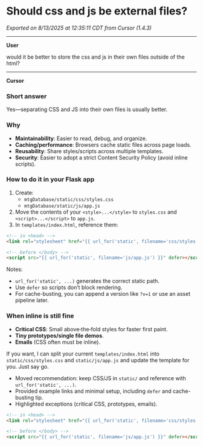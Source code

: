 # Should css and js be external files?
_Exported on 8/13/2025 at 12:35:11 CDT from Cursor (1.4.3)_

---

**User**

would it be better to store the css and js in their own files outside of the html?

---

**Cursor**

### Short answer
Yes—separating CSS and JS into their own files is usually better.

### Why
- **Maintainability**: Easier to read, debug, and organize.
- **Caching/performance**: Browsers cache static files across page loads.
- **Reusability**: Share styles/scripts across multiple templates.
- **Security**: Easier to adopt a strict Content Security Policy (avoid inline scripts).

### How to do it in your Flask app
1. Create:
   - `mtgDatabase/static/css/styles.css`
   - `mtgDatabase/static/js/app.js`
2. Move the contents of your `<style>...</style>` to `styles.css` and `<script>...</script>` to `app.js`.
3. In `templates/index.html`, reference them:

```html
<!-- in <head> -->
<link rel="stylesheet" href="{{ url_for('static', filename='css/styles.css') }}">

<!-- before </body> -->
<script src="{{ url_for('static', filename='js/app.js') }}" defer></script>
```

Notes:
- `url_for('static', ...)` generates the correct static path.
- Use `defer` so scripts don’t block rendering.
- For cache-busting, you can append a version like `?v=1` or use an asset pipeline later.

### When inline is still fine
- **Critical CSS**: Small above‑the‑fold styles for faster first paint.
- **Tiny prototypes/single file demos**.
- **Emails** (CSS often must be inline).

If you want, I can split your current `templates/index.html` into `static/css/styles.css` and `static/js/app.js` and update the template for you. Just say go. 

- Moved recommendation: keep CSS/JS in `static/` and reference with `url_for('static', ...)`.
- Provided example links and minimal setup, including `defer` and cache-busting tip.
- Highlighted exceptions (critical CSS, prototypes, emails).

```html
<!-- in <head> -->
<link rel="stylesheet" href="{{ url_for('static', filename='css/styles.css') }}">

<!-- before </body> -->
<script src="{{ url_for('static', filename='js/app.js') }}" defer></script>
```

